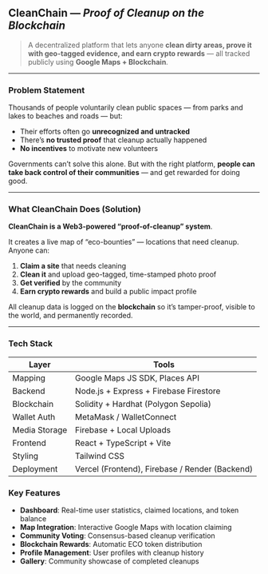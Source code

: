 ## CleanChain — *Proof of Cleanup on the Blockchain*

> A decentralized platform that lets anyone **clean dirty areas, prove it with geo-tagged evidence, and earn crypto rewards** — all tracked publicly using **Google Maps + Blockchain**.

---

### Problem Statement

Thousands of people voluntarily clean public spaces — from parks and lakes to beaches and roads — but:

* Their efforts often go **unrecognized and untracked**
* There’s **no trusted proof** that cleanup actually happened
* **No incentives** to motivate new volunteers

Governments can’t solve this alone. But with the right platform, **people can take back control of their communities** — and get rewarded for doing good.

---

### What CleanChain Does (Solution)

**CleanChain is a Web3-powered “proof-of-cleanup” system**.

It creates a live map of “eco-bounties” — locations that need cleanup. Anyone can:

1. **Claim a site** that needs cleaning
2. **Clean it** and upload geo-tagged, time-stamped photo proof
3. **Get verified** by the community
4. **Earn crypto rewards** and build a public impact profile

All cleanup data is logged on the **blockchain** so it’s tamper-proof, visible to the world, and permanently recorded.

---

### Tech Stack

| Layer         | Tools                                          |
| ------------- | ---------------------------------------------- |
| Mapping       | Google Maps JS SDK, Places API                 |
| Backend       | Node.js + Express + Firebase Firestore         |
| Blockchain    | Solidity + Hardhat (Polygon Sepolia)           |
| Wallet Auth   | MetaMask / WalletConnect                       |
| Media Storage | Firebase + Local Uploads                       |
| Frontend      | React + TypeScript + Vite                      |
| Styling       | Tailwind CSS                                   |
| Deployment    | Vercel (Frontend), Firebase / Render (Backend) |

### Key Features

- **Dashboard**: Real-time user statistics, claimed locations, and token balance
- **Map Integration**: Interactive Google Maps with location claiming
- **Community Voting**: Consensus-based cleanup verification
- **Blockchain Rewards**: Automatic ECO token distribution
- **Profile Management**: User profiles with cleanup history
- **Gallery**: Community showcase of completed cleanups
